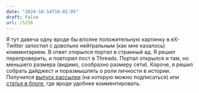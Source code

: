 ```yaml
---
date: "2024-10-14T16:02:05"
draft: False
url: /5256
---
```


Я тут давеча одну вроде бы вполне положительную картинку в eX-Twitter запостил с довольно нейтральным (как мне казалось) комментарием. В ответ открылся портал в странный ад.
Я решил перепроверить, и повторил пост в Threads. Портал открылся и там, но меньшего размера (видимо, сообразно размеру сети). 
Короче, я решил собрать дайджест и поразмышлять о роли личности в истории. Получился [выпуск рассылки](https://open.substack.com/pub/blognot/p/9f6?r=38cnq&utm_campaign=post&utm_medium=web&showWelcomeOnShare=true) (на которую можно подписаться) или [статья в блоге](https://blognot.co/o-roli-lichnosti-v-istorii/), где вроде удобнее комментировать.
